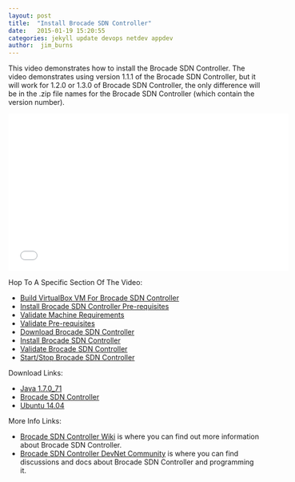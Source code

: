 ```yaml
---
layout: post
title:  "Install Brocade SDN Controller"
date:   2015-01-19 15:20:55
categories: jekyll update devops netdev appdev
author:  jim_burns
---
```

This video demonstrates how to install the Brocade SDN Controller.  The video
demonstrates using version 1.1.1 of the Brocade SDN Controller, but it will work for 1.2.0 or 1.3.0 of Brocade SDN Controller, the only difference
will be in the .zip file names for the Brocade SDN Controller (which contain the version number).  

<iframe width="560" height="315" src="//www.youtube.com/embed/8tuEfo1ZAtg" frameborder="0" allowfullscreen></iframe>

Hop To A Specific Section Of The Video:

 * [Build VirtualBox VM For Brocade SDN Controller][BuildVM]
 * [Install Brocade SDN Controller Pre-requisites][InstallPrereq]
 * [Validate Machine Requirements][ValidateMachine]
 * [Validate Pre-requisites][ValidatePrereq]
 * [Download Brocade SDN Controller][DownloadBvc]
 * [Install Brocade SDN Controller][InstallBvc]
 * [Validate Brocade SDN Controller][ValidateBvc]
 * [Start/Stop Brocade SDN Controller][ControlBvc]

Download Links:

 * <a href="http://www.oracle.com/technetwork/java/javase/downloads/java-archive-downloads-javase7-521261.html#sjre-7u71-oth-JPR" target="_blank">Java 1.7.0_71</a>
 * <a href="http://www.brocade.com/forms/jsp/vyatta-controller/index.jsp?src=SM&lsd=LI&lst=Organic&cn=SDN-GDG-15Q1-EVAL-Vyatta-Controller&cid=github_wiki" target="_blank">Brocade SDN Controller</a>
 * <a href="http://www.ubuntu.com/download/desktop" target="_blank">Ubuntu 14.04</a>

More Info Links:

 * <a href="https://github.com/BRCDcomm/BVC/wiki" target="_blank">Brocade SDN Controller Wiki</a> is where you can find out more information about Brocade SDN Controller.
 * <a href="http://community.brocade.com/t5/DevNet/ct-p/APISupport" target="_blank">Brocade SDN Controller DevNet Community</a> is where you can find discussions and docs about Brocade SDN Controller and programming it.

[BuildVM]: https://www.youtube.com/watch?v=saNnY7A55gM
[InstallPrereq]: http://www.youtube.com/watch?v=8tuEfo1ZAtg&t=0m35s
[ValidateMachine]: http://www.youtube.com/watch?v=8tuEfo1ZAtg&t=3m24s
[ValidatePrereq]: http://www.youtube.com/watch?v=8tuEfo1ZAtg&t=4m2s
[DownloadBvc]: http://www.youtube.com/watch?v=8tuEfo1ZAtg&t=4m49s
[InstallBvc]: http://www.youtube.com/watch?v=8tuEfo1ZAtg&t=5m28s
[ValidateBvc]: http://www.youtube.com/watch?v=8tuEfo1ZAtg&t=6m19s
[ControlBvc]: http://www.youtube.com/watch?v=8tuEfo1ZAtg&t=7m38s


[BuildVM]: https://www.youtube.com/watch?v=saNnY7A55gM
[InstallPrereq]: http://www.youtube.com/watch?v=8tuEfo1ZAtg&t=0m35s
[ValidateMachine]: http://www.youtube.com/watch?v=8tuEfo1ZAtg&t=3m24s
[ValidatePrereq]: http://www.youtube.com/watch?v=8tuEfo1ZAtg&t=4m2s
[DownloadBvc]: http://www.youtube.com/watch?v=8tuEfo1ZAtg&t=4m49s
[InstallBvc]: http://www.youtube.com/watch?v=8tuEfo1ZAtg&t=5m28s
[ValidateBvc]: http://www.youtube.com/watch?v=8tuEfo1ZAtg&t=6m19s
[ControlBvc]: http://www.youtube.com/watch?v=8tuEfo1ZAtg&t=7m38s


